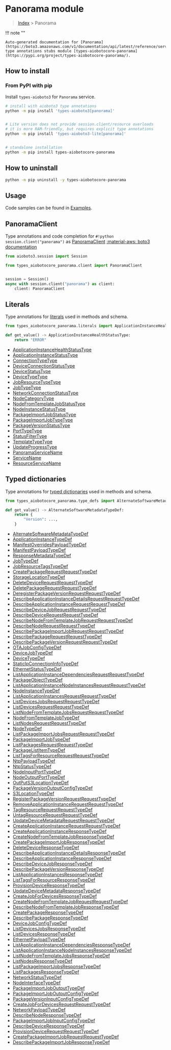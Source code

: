 # Panorama module

> [Index](../README.md) > Panorama


!!! note ""

    Auto-generated documentation for [Panorama](https://boto3.amazonaws.com/v1/documentation/api/latest/reference/services/panorama.html#Panorama)
    type annotations stubs module [types-aiobotocore-panorama](https://pypi.org/project/types-aiobotocore-panorama/).

## How to install



### From PyPI with pip

Install `types-aioboto3` for `Panorama` service.

```bash
# install with aioboto3 type annotations
python -m pip install 'types-aioboto3[panorama]'


# Lite version does not provide session.client/resource overloads
# it is more RAM-friendly, but requires explicit type annotations
python -m pip install 'types-aioboto3-lite[panorama]'


# standalone installation
python -m pip install types-aiobotocore-panorama
```



## How to uninstall

```bash
python -m pip uninstall -y types-aiobotocore-panorama
```

## Usage

Code samples can be found in [Examples](./usage.md).

## PanoramaClient

Type annotations and code completion for  `#!python session.client("panorama")` as [PanoramaClient](./client.md)
[:material-aws: boto3 documentation](https://boto3.amazonaws.com/v1/documentation/api/latest/reference/services/panorama.html#Panorama.Client)

```python title="Usage example"
from aioboto3.session import Session

from types_aiobotocore_panorama.client import PanoramaClient


session = Session()
async with session.client("panorama") as client:
    client: PanoramaClient
```








## Literals

Type annotations for [literals](./literals.md) used in methods and schema.

```python title="Usage example"
from types_aiobotocore_panorama.literals import ApplicationInstanceHealthStatusType

def get_value() -> ApplicationInstanceHealthStatusType:
    return "ERROR"
```

- [ApplicationInstanceHealthStatusType](./literals.md#applicationinstancehealthstatustype)
- [ApplicationInstanceStatusType](./literals.md#applicationinstancestatustype)
- [ConnectionTypeType](./literals.md#connectiontypetype)
- [DeviceConnectionStatusType](./literals.md#deviceconnectionstatustype)
- [DeviceStatusType](./literals.md#devicestatustype)
- [DeviceTypeType](./literals.md#devicetypetype)
- [JobResourceTypeType](./literals.md#jobresourcetypetype)
- [JobTypeType](./literals.md#jobtypetype)
- [NetworkConnectionStatusType](./literals.md#networkconnectionstatustype)
- [NodeCategoryType](./literals.md#nodecategorytype)
- [NodeFromTemplateJobStatusType](./literals.md#nodefromtemplatejobstatustype)
- [NodeInstanceStatusType](./literals.md#nodeinstancestatustype)
- [PackageImportJobStatusType](./literals.md#packageimportjobstatustype)
- [PackageImportJobTypeType](./literals.md#packageimportjobtypetype)
- [PackageVersionStatusType](./literals.md#packageversionstatustype)
- [PortTypeType](./literals.md#porttypetype)
- [StatusFilterType](./literals.md#statusfiltertype)
- [TemplateTypeType](./literals.md#templatetypetype)
- [UpdateProgressType](./literals.md#updateprogresstype)
- [PanoramaServiceName](./literals.md#panoramaservicename)
- [ServiceName](./literals.md#servicename)
- [ResourceServiceName](./literals.md#resourceservicename)




## Typed dictionaries

Type annotations for [typed dictionaries](./type_defs.md) used in methods and schema.

```python title="Usage example"
from types_aiobotocore_panorama.type_defs import AlternateSoftwareMetadataTypeDef

def get_value() -> AlternateSoftwareMetadataTypeDef:
    return {
        "Version": ...,
    }
```

- [AlternateSoftwareMetadataTypeDef](./type_defs.md#alternatesoftwaremetadatatypedef)
- [ApplicationInstanceTypeDef](./type_defs.md#applicationinstancetypedef)
- [ManifestOverridesPayloadTypeDef](./type_defs.md#manifestoverridespayloadtypedef)
- [ManifestPayloadTypeDef](./type_defs.md#manifestpayloadtypedef)
- [ResponseMetadataTypeDef](./type_defs.md#responsemetadatatypedef)
- [JobTypeDef](./type_defs.md#jobtypedef)
- [JobResourceTagsTypeDef](./type_defs.md#jobresourcetagstypedef)
- [CreatePackageRequestRequestTypeDef](./type_defs.md#createpackagerequestrequesttypedef)
- [StorageLocationTypeDef](./type_defs.md#storagelocationtypedef)
- [DeleteDeviceRequestRequestTypeDef](./type_defs.md#deletedevicerequestrequesttypedef)
- [DeletePackageRequestRequestTypeDef](./type_defs.md#deletepackagerequestrequesttypedef)
- [DeregisterPackageVersionRequestRequestTypeDef](./type_defs.md#deregisterpackageversionrequestrequesttypedef)
- [DescribeApplicationInstanceDetailsRequestRequestTypeDef](./type_defs.md#describeapplicationinstancedetailsrequestrequesttypedef)
- [DescribeApplicationInstanceRequestRequestTypeDef](./type_defs.md#describeapplicationinstancerequestrequesttypedef)
- [DescribeDeviceJobRequestRequestTypeDef](./type_defs.md#describedevicejobrequestrequesttypedef)
- [DescribeDeviceRequestRequestTypeDef](./type_defs.md#describedevicerequestrequesttypedef)
- [DescribeNodeFromTemplateJobRequestRequestTypeDef](./type_defs.md#describenodefromtemplatejobrequestrequesttypedef)
- [DescribeNodeRequestRequestTypeDef](./type_defs.md#describenoderequestrequesttypedef)
- [DescribePackageImportJobRequestRequestTypeDef](./type_defs.md#describepackageimportjobrequestrequesttypedef)
- [DescribePackageRequestRequestTypeDef](./type_defs.md#describepackagerequestrequesttypedef)
- [DescribePackageVersionRequestRequestTypeDef](./type_defs.md#describepackageversionrequestrequesttypedef)
- [OTAJobConfigTypeDef](./type_defs.md#otajobconfigtypedef)
- [DeviceJobTypeDef](./type_defs.md#devicejobtypedef)
- [DeviceTypeDef](./type_defs.md#devicetypedef)
- [StaticIpConnectionInfoTypeDef](./type_defs.md#staticipconnectioninfotypedef)
- [EthernetStatusTypeDef](./type_defs.md#ethernetstatustypedef)
- [ListApplicationInstanceDependenciesRequestRequestTypeDef](./type_defs.md#listapplicationinstancedependenciesrequestrequesttypedef)
- [PackageObjectTypeDef](./type_defs.md#packageobjecttypedef)
- [ListApplicationInstanceNodeInstancesRequestRequestTypeDef](./type_defs.md#listapplicationinstancenodeinstancesrequestrequesttypedef)
- [NodeInstanceTypeDef](./type_defs.md#nodeinstancetypedef)
- [ListApplicationInstancesRequestRequestTypeDef](./type_defs.md#listapplicationinstancesrequestrequesttypedef)
- [ListDevicesJobsRequestRequestTypeDef](./type_defs.md#listdevicesjobsrequestrequesttypedef)
- [ListDevicesRequestRequestTypeDef](./type_defs.md#listdevicesrequestrequesttypedef)
- [ListNodeFromTemplateJobsRequestRequestTypeDef](./type_defs.md#listnodefromtemplatejobsrequestrequesttypedef)
- [NodeFromTemplateJobTypeDef](./type_defs.md#nodefromtemplatejobtypedef)
- [ListNodesRequestRequestTypeDef](./type_defs.md#listnodesrequestrequesttypedef)
- [NodeTypeDef](./type_defs.md#nodetypedef)
- [ListPackageImportJobsRequestRequestTypeDef](./type_defs.md#listpackageimportjobsrequestrequesttypedef)
- [PackageImportJobTypeDef](./type_defs.md#packageimportjobtypedef)
- [ListPackagesRequestRequestTypeDef](./type_defs.md#listpackagesrequestrequesttypedef)
- [PackageListItemTypeDef](./type_defs.md#packagelistitemtypedef)
- [ListTagsForResourceRequestRequestTypeDef](./type_defs.md#listtagsforresourcerequestrequesttypedef)
- [NtpPayloadTypeDef](./type_defs.md#ntppayloadtypedef)
- [NtpStatusTypeDef](./type_defs.md#ntpstatustypedef)
- [NodeInputPortTypeDef](./type_defs.md#nodeinputporttypedef)
- [NodeOutputPortTypeDef](./type_defs.md#nodeoutputporttypedef)
- [OutPutS3LocationTypeDef](./type_defs.md#outputs3locationtypedef)
- [PackageVersionOutputConfigTypeDef](./type_defs.md#packageversionoutputconfigtypedef)
- [S3LocationTypeDef](./type_defs.md#s3locationtypedef)
- [RegisterPackageVersionRequestRequestTypeDef](./type_defs.md#registerpackageversionrequestrequesttypedef)
- [RemoveApplicationInstanceRequestRequestTypeDef](./type_defs.md#removeapplicationinstancerequestrequesttypedef)
- [TagResourceRequestRequestTypeDef](./type_defs.md#tagresourcerequestrequesttypedef)
- [UntagResourceRequestRequestTypeDef](./type_defs.md#untagresourcerequestrequesttypedef)
- [UpdateDeviceMetadataRequestRequestTypeDef](./type_defs.md#updatedevicemetadatarequestrequesttypedef)
- [CreateApplicationInstanceRequestRequestTypeDef](./type_defs.md#createapplicationinstancerequestrequesttypedef)
- [CreateApplicationInstanceResponseTypeDef](./type_defs.md#createapplicationinstanceresponsetypedef)
- [CreateNodeFromTemplateJobResponseTypeDef](./type_defs.md#createnodefromtemplatejobresponsetypedef)
- [CreatePackageImportJobResponseTypeDef](./type_defs.md#createpackageimportjobresponsetypedef)
- [DeleteDeviceResponseTypeDef](./type_defs.md#deletedeviceresponsetypedef)
- [DescribeApplicationInstanceDetailsResponseTypeDef](./type_defs.md#describeapplicationinstancedetailsresponsetypedef)
- [DescribeApplicationInstanceResponseTypeDef](./type_defs.md#describeapplicationinstanceresponsetypedef)
- [DescribeDeviceJobResponseTypeDef](./type_defs.md#describedevicejobresponsetypedef)
- [DescribePackageVersionResponseTypeDef](./type_defs.md#describepackageversionresponsetypedef)
- [ListApplicationInstancesResponseTypeDef](./type_defs.md#listapplicationinstancesresponsetypedef)
- [ListTagsForResourceResponseTypeDef](./type_defs.md#listtagsforresourceresponsetypedef)
- [ProvisionDeviceResponseTypeDef](./type_defs.md#provisiondeviceresponsetypedef)
- [UpdateDeviceMetadataResponseTypeDef](./type_defs.md#updatedevicemetadataresponsetypedef)
- [CreateJobForDevicesResponseTypeDef](./type_defs.md#createjobfordevicesresponsetypedef)
- [CreateNodeFromTemplateJobRequestRequestTypeDef](./type_defs.md#createnodefromtemplatejobrequestrequesttypedef)
- [DescribeNodeFromTemplateJobResponseTypeDef](./type_defs.md#describenodefromtemplatejobresponsetypedef)
- [CreatePackageResponseTypeDef](./type_defs.md#createpackageresponsetypedef)
- [DescribePackageResponseTypeDef](./type_defs.md#describepackageresponsetypedef)
- [DeviceJobConfigTypeDef](./type_defs.md#devicejobconfigtypedef)
- [ListDevicesJobsResponseTypeDef](./type_defs.md#listdevicesjobsresponsetypedef)
- [ListDevicesResponseTypeDef](./type_defs.md#listdevicesresponsetypedef)
- [EthernetPayloadTypeDef](./type_defs.md#ethernetpayloadtypedef)
- [ListApplicationInstanceDependenciesResponseTypeDef](./type_defs.md#listapplicationinstancedependenciesresponsetypedef)
- [ListApplicationInstanceNodeInstancesResponseTypeDef](./type_defs.md#listapplicationinstancenodeinstancesresponsetypedef)
- [ListNodeFromTemplateJobsResponseTypeDef](./type_defs.md#listnodefromtemplatejobsresponsetypedef)
- [ListNodesResponseTypeDef](./type_defs.md#listnodesresponsetypedef)
- [ListPackageImportJobsResponseTypeDef](./type_defs.md#listpackageimportjobsresponsetypedef)
- [ListPackagesResponseTypeDef](./type_defs.md#listpackagesresponsetypedef)
- [NetworkStatusTypeDef](./type_defs.md#networkstatustypedef)
- [NodeInterfaceTypeDef](./type_defs.md#nodeinterfacetypedef)
- [PackageImportJobOutputTypeDef](./type_defs.md#packageimportjoboutputtypedef)
- [PackageImportJobOutputConfigTypeDef](./type_defs.md#packageimportjoboutputconfigtypedef)
- [PackageVersionInputConfigTypeDef](./type_defs.md#packageversioninputconfigtypedef)
- [CreateJobForDevicesRequestRequestTypeDef](./type_defs.md#createjobfordevicesrequestrequesttypedef)
- [NetworkPayloadTypeDef](./type_defs.md#networkpayloadtypedef)
- [DescribeNodeResponseTypeDef](./type_defs.md#describenoderesponsetypedef)
- [PackageImportJobInputConfigTypeDef](./type_defs.md#packageimportjobinputconfigtypedef)
- [DescribeDeviceResponseTypeDef](./type_defs.md#describedeviceresponsetypedef)
- [ProvisionDeviceRequestRequestTypeDef](./type_defs.md#provisiondevicerequestrequesttypedef)
- [CreatePackageImportJobRequestRequestTypeDef](./type_defs.md#createpackageimportjobrequestrequesttypedef)
- [DescribePackageImportJobResponseTypeDef](./type_defs.md#describepackageimportjobresponsetypedef)

